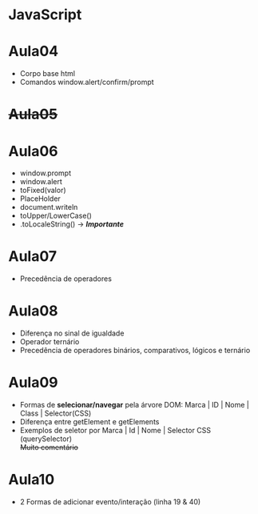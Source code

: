 # JavaScript 
# Aula04
- Corpo base html
- Comandos window.alert/confirm/prompt 

# ~~Aula05~~

# Aula06
- window.prompt
- window.alert
- toFixed(valor)
- PlaceHolder
- document.writeln
- toUpper/LowerCase()
- .toLocaleString() -> *<strong> Importante </strong>*

# Aula07
- Precedência de operadores

# Aula08
- Diferença no sinal de igualdade
- Operador ternário
- Precedência de operadores binários, comparativos, lógicos e ternário

# Aula09
- Formas de <strong>selecionar/navegar</strong> pela árvore DOM: Marca | ID | Nome | Class | Selector(CSS)
- Diferença entre getElement e getElements
- Exemplos de seletor por Marca | Id | Nome | Selector CSS (querySelector)
~~<br>Muito comentário~~

# Aula10
- 2 Formas de adicionar evento/interação (linha 19 & 40)
